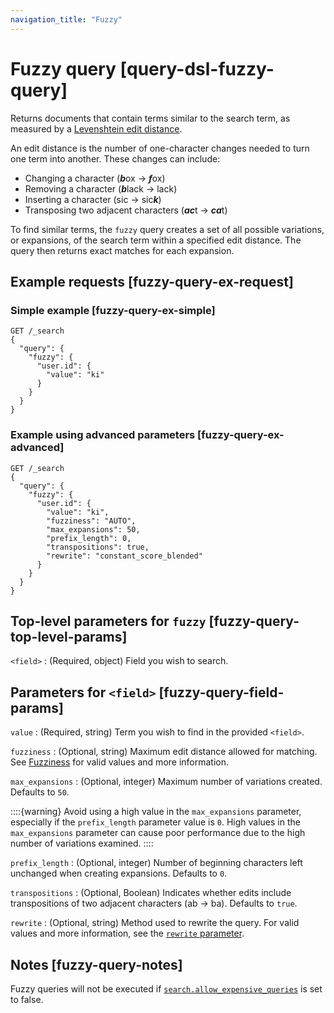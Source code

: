 ```yaml
---
navigation_title: "Fuzzy"
---
```


# Fuzzy query [query-dsl-fuzzy-query]


Returns documents that contain terms similar to the search term, as measured by a [Levenshtein edit distance](https://en.wikipedia.org/wiki/Levenshtein_distance).

An edit distance is the number of one-character changes needed to turn one term into another. These changes can include:

* Changing a character (***b***ox → ***f***ox)
* Removing a character (***b***lack → lack)
* Inserting a character (sic → sic***k***)
* Transposing two adjacent characters (***ac***t → ***ca***t)

To find similar terms, the `fuzzy` query creates a set of all possible variations, or expansions, of the search term within a specified edit distance. The query then returns exact matches for each expansion.

## Example requests [fuzzy-query-ex-request]

### Simple example [fuzzy-query-ex-simple]

```console
GET /_search
{
  "query": {
    "fuzzy": {
      "user.id": {
        "value": "ki"
      }
    }
  }
}
```


### Example using advanced parameters [fuzzy-query-ex-advanced]

```console
GET /_search
{
  "query": {
    "fuzzy": {
      "user.id": {
        "value": "ki",
        "fuzziness": "AUTO",
        "max_expansions": 50,
        "prefix_length": 0,
        "transpositions": true,
        "rewrite": "constant_score_blended"
      }
    }
  }
}
```



## Top-level parameters for `fuzzy` [fuzzy-query-top-level-params]

`<field>`
:   (Required, object) Field you wish to search.


## Parameters for `<field>` [fuzzy-query-field-params]

`value`
:   (Required, string) Term you wish to find in the provided `<field>`.

`fuzziness`
:   (Optional, string) Maximum edit distance allowed for matching. See [Fuzziness](common-options.md#fuzziness) for valid values and more information.

`max_expansions`
:   (Optional, integer) Maximum number of variations created. Defaults to `50`.

::::{warning} 
Avoid using a high value in the `max_expansions` parameter, especially if the `prefix_length` parameter value is `0`. High values in the `max_expansions` parameter can cause poor performance due to the high number of variations examined.
::::



`prefix_length`
:   (Optional, integer) Number of beginning characters left unchanged when creating expansions. Defaults to `0`.

`transpositions`
:   (Optional, Boolean) Indicates whether edits include transpositions of two adjacent characters (ab → ba). Defaults to `true`.

`rewrite`
:   (Optional, string) Method used to rewrite the query. For valid values and more information, see the [`rewrite` parameter](query-dsl-multi-term-rewrite.md).


## Notes [fuzzy-query-notes]

Fuzzy queries will not be executed if [`search.allow_expensive_queries`](query-dsl.md#query-dsl-allow-expensive-queries) is set to false.


